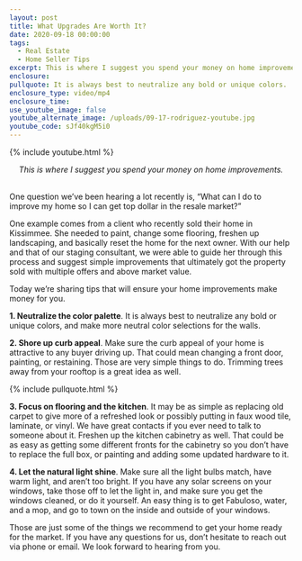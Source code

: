 ```yaml
---
layout: post
title: What Upgrades Are Worth It?
date: 2020-09-18 00:00:00
tags:
  - Real Estate
  - Home Seller Tips
excerpt: This is where I suggest you spend your money on home improvements
enclosure:
pullquote: It is always best to neutralize any bold or unique colors.
enclosure_type: video/mp4
enclosure_time:
use_youtube_image: false
youtube_alternate_image: /uploads/09-17-rodriguez-youtube.jpg
youtube_code: sJf40kgM5i0
---
```


{% include youtube.html %}

<center><em>This is where I suggest you spend your money on home improvements.</em></center>

<br>One question we’ve been hearing a lot recently is, “What can I do to improve my home so I can get top dollar in the resale market?”

One example comes from a client who recently sold their home in Kissimmee. She needed to paint, change some flooring, freshen up landscaping, and basically reset the home for the next owner. With our help and that of our staging consultant, we were able to guide her through this process and suggest simple improvements that ultimately got the property sold with multiple offers and above market value.

Today we’re sharing tips that will ensure your home improvements make money for you.

**1\. Neutralize the color palette**. It is always best to neutralize any bold or unique colors, and make more neutral color selections for the walls.

**2\. Shore up curb appeal**. Make sure the curb appeal of your home is attractive to any buyer driving up. That could mean changing a front door, painting, or restaining. Those are very simple things to do. Trimming trees away from your rooftop is a great idea as well.

{% include pullquote.html %}

**3\. Focus on flooring and the kitchen**. It may be as simple as replacing old carpet to give more of a refreshed look or possibly putting in faux wood tile, laminate, or vinyl. We have great contacts if you ever need to talk to someone about it. Freshen up the kitchen cabinetry as well. That could be as easy as getting some different fronts for the cabinetry so you don’t have to replace the full box, or painting and adding some updated hardware to it.

**4\. Let the natural light shine**. Make sure all the light bulbs match, have warm light, and aren’t too bright. If you have any solar screens on your windows, take those off to let the light in, and make sure you get the windows cleaned, or do it yourself. An easy thing is to get Fabuloso, water, and a mop, and go to town on the inside and outside of your windows.

Those are just some of the things we recommend to get your home ready for the market. If you have any questions for us, don’t hesitate to reach out via phone or email. We look forward to hearing from you.
